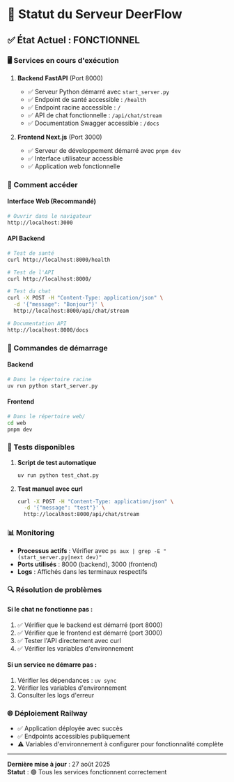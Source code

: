 # 🚀 Statut du Serveur DeerFlow

## ✅ État Actuel : FONCTIONNEL

### 🖥️ Services en cours d'exécution

1. **Backend FastAPI** (Port 8000)
   - ✅ Serveur Python démarré avec `start_server.py`
   - ✅ Endpoint de santé accessible : `/health`
   - ✅ Endpoint racine accessible : `/`
   - ✅ API de chat fonctionnelle : `/api/chat/stream`
   - ✅ Documentation Swagger accessible : `/docs`

2. **Frontend Next.js** (Port 3000)
   - ✅ Serveur de développement démarré avec `pnpm dev`
   - ✅ Interface utilisateur accessible
   - ✅ Application web fonctionnelle

### 🔧 Comment accéder

#### Interface Web (Recommandé)
```bash
# Ouvrir dans le navigateur
http://localhost:3000
```

#### API Backend
```bash
# Test de santé
curl http://localhost:8000/health

# Test de l'API
curl http://localhost:8000/

# Test du chat
curl -X POST -H "Content-Type: application/json" \
  -d '{"message": "Bonjour"}' \
  http://localhost:8000/api/chat/stream

# Documentation API
http://localhost:8000/docs
```

### 🚀 Commandes de démarrage

#### Backend
```bash
# Dans le répertoire racine
uv run python start_server.py
```

#### Frontend
```bash
# Dans le répertoire web/
cd web
pnpm dev
```

### 🧪 Tests disponibles

1. **Script de test automatique**
   ```bash
   uv run python test_chat.py
   ```

2. **Test manuel avec curl**
   ```bash
   curl -X POST -H "Content-Type: application/json" \
     -d '{"message": "test"}' \
     http://localhost:8000/api/chat/stream
   ```

### 📊 Monitoring

- **Processus actifs** : Vérifier avec `ps aux | grep -E "(start_server.py|next dev)"`
- **Ports utilisés** : 8000 (backend), 3000 (frontend)
- **Logs** : Affichés dans les terminaux respectifs

### 🔍 Résolution de problèmes

#### Si le chat ne fonctionne pas :
1. ✅ Vérifier que le backend est démarré (port 8000)
2. ✅ Vérifier que le frontend est démarré (port 3000)
3. ✅ Tester l'API directement avec curl
4. ✅ Vérifier les variables d'environnement

#### Si un service ne démarre pas :
1. Vérifier les dépendances : `uv sync`
2. Vérifier les variables d'environnement
3. Consulter les logs d'erreur

### 🌐 Déploiement Railway

- ✅ Application déployée avec succès
- ✅ Endpoints accessibles publiquement
- ⚠️ Variables d'environnement à configurer pour fonctionnalité complète

---

**Dernière mise à jour** : 27 août 2025  
**Statut** : 🟢 Tous les services fonctionnent correctement
